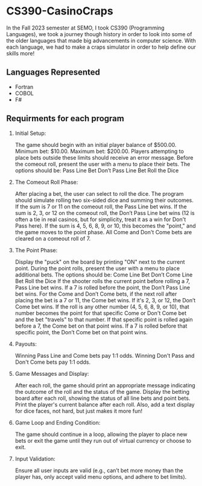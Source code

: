# CS390-CasinoCraps

In the Fall 2023 semester at SEMO, I took CS390 (Programming Languages), we took a journey though history in order to look into some of the older languages that made big advancements in computer science. With each language, we had to make a craps simulator in order to help define our skills more!

## Languages Represented

- Fortran
- COBOL
- F#

## Requirments for each program

1. Initial Setup:

   The game should begin with an initial player balance of $500.00.
   Minimum bet: $10.00. Maximum bet: $200.00. Players attempting to place bets outside these limits should receive an error message.
   Before the comeout roll, present the user with a menu to place their bets. The options should be:
   Pass Line Bet
   Don’t Pass Line Bet
   Roll the Dice

2. The Comeout Roll Phase:

   After placing a bet, the user can select to roll the dice. The program should simulate rolling two six-sided dice and summing their outcomes.
   If the sum is 7 or 11 on the comeout roll, the Pass Line bet wins.
   If the sum is 2, 3, or 12 on the comeout roll, the Don’t Pass Line bet wins (12 is often a tie in real casinos, but for simplicity, treat it as a win for Don't Pass here).
   If the sum is 4, 5, 6, 8, 9, or 10, this becomes the "point," and the game moves to the point phase.
   All Come and Don't Come bets are cleared on a comeout roll of 7.

3. The Point Phase:

   Display the "puck" on the board by printing "ON" next to the current point.
   During the point rolls, present the user with a menu to place additional bets. The options should be:
   Come Line Bet
   Don’t Come Line Bet
   Roll the Dice
   If the shooter rolls the current point before rolling a 7, Pass Line bet wins.
   If a 7 is rolled before the point, the Don’t Pass Line bet wins.
   For the Come and Don’t Come bets, if the next roll after placing the bet is a 7 or 11, the Come bet wins. If it's 2, 3, or 12, the Don’t Come bet wins.
   If the roll is any other number (4, 5, 6, 8, 9, or 10), that number becomes the point for that specific Come or Don't Come bet and the bet "travels" to that number.
   If that specific point is rolled again before a 7, the Come bet on that point wins. If a 7 is rolled before that specific point, the Don’t Come bet on that point wins.

4. Payouts:

   Winning Pass Line and Come bets pay 1:1 odds.
   Winning Don't Pass and Don't Come bets pay 1:1 odds.

5. Game Messages and Display:

   After each roll, the game should print an appropriate message indicating the outcome of the roll and the status of the game.
   Display the betting board after each roll, showing the status of all line bets and point bets.
   Print the player's current balance after each roll.
   Also, add a text display for dice faces, not hard, but just makes it more fun!

6. Game Loop and Ending Condition:

   The game should continue in a loop, allowing the player to place new bets or exit the game until they run out of virtual currency or choose to exit.

7. Input Validation:

   Ensure all user inputs are valid (e.g., can’t bet more money than the player has, only accept valid menu options, and adhere to bet limits).
